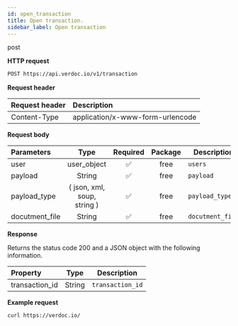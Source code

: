 ```yaml
---
id: open_transaction
title: Open transaction.
sidebar_label: Open transaction
---
```


<span class="badges post">post</span>

**HTTP request**

```bash
POST https://api.verdoc.io/v1/transaction
```

**Request header**

| Request header | Description                      |
| :------------- | :------------------------------- |
| Content-Type   | application/x-www-form-urlencode |

**Request body**

| Parameters     |            Type             | Required | Package | Description      |
| :------------- | :-------------------------: | :------: | :-----: | ---------------- |
| user           |         user_object         |    ✅    |  free   | `users`          |
| payload        |           String            |    ✅    |  free   | `payload`        |
| payload_type   | ( json, xml, soup, string ) |    ✅    |  free   | `payload_type`   |
| docutment_file |           String            |    ✅    |  free   | `docutment_file` |

**Response**

Returns the status code 200 and a JSON object with the following information.

| Property       |  Type  | Description      |
| :------------- | :----: | ---------------- |
| transaction_id | String | `transaction_id` |

**Example request**

```bash
curl https://verdoc.io/
```
